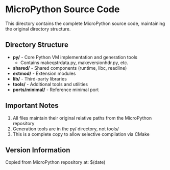 # MicroPython Source Code

This directory contains the complete MicroPython source code, maintaining the original directory structure.

## Directory Structure

- **py/** - Core Python VM implementation and generation tools
  - Contains makeqstrdata.py, makeversionhdr.py, etc.
- **shared/** - Shared components (runtime, libc, readline)
- **extmod/** - Extension modules
- **lib/** - Third-party libraries
- **tools/** - Additional tools and utilities
- **ports/minimal/** - Reference minimal port

## Important Notes

1. All files maintain their original relative paths from the MicroPython repository
2. Generation tools are in the py/ directory, not tools/
3. This is a complete copy to allow selective compilation via CMake

## Version Information

Copied from MicroPython repository at: $(date)
